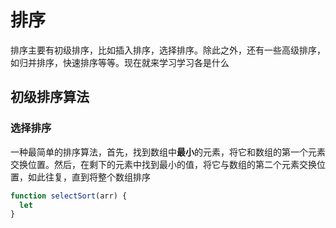 # 排序
排序主要有初级排序，比如插入排序，选择排序。除此之外，还有一些高级排序，如归并排序，快速排序等等。现在就来学习学习各是什么

## 初级排序算法

### 选择排序
一种最简单的排序算法，首先，找到数组中**最小**的元素，将它和数组的第一个元素交换位置。然后，在剩下的元素中找到最小的值，将它与数组的第二个元素交换位置，如此往复，直到将整个数组排序
```javaScript
function selectSort(arr) {
  let 
}
```